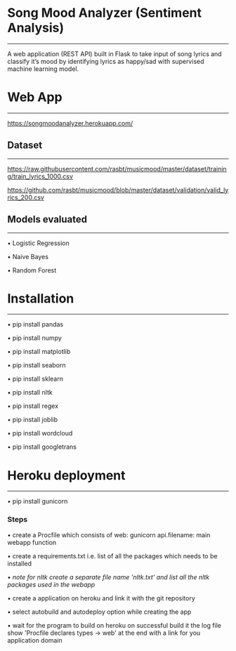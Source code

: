 # Song Mood Analyzer (Sentiment Analysis)
*****************************************
A web application (REST API) built in Flask to take input of song lyrics and classify it’s mood by identifying lyrics as happy/sad with supervised machine learning model.

# Web App
*******************************
https://songmoodanalyzer.herokuapp.com/

## Dataset
************************************************
https://raw.githubusercontent.com/rasbt/musicmood/master/dataset/training/train_lyrics_1000.csv

https://github.com/rasbt/musicmood/blob/master/dataset/validation/valid_lyrics_200.csv

## Models evaluated
****************************************************
•	Logistic Regression

•	Naive Bayes

•	Random Forest

# Installation
****************************************
•	pip install pandas

•	pip install numpy

•	pip install matplotlib

•	pip install seaborn

•	pip install sklearn

•	pip install nltk

•	pip install regex

•	pip install joblib

•	pip install wordcloud

•	pip install googletrans

# Heroku deployment
****************************************
• pip install gunicorn

### Steps

•	create a Procfile which consists of web: gunicorn api.filename: main webapp function

•	create a requirements.txt i.e. list of all the packages which needs to be installed

•	*note for nltk create a separate file name 'nltk.txt' and list all the nltk packages used in the webapp*

•	create a application on heroku and link it with the git repository

•	select autobuild and autodeploy option while creating the app

•	wait for the program to build on heroku on successful build it the log file show 'Procfile declares types -> web' at the end
  with a link for you application domain





